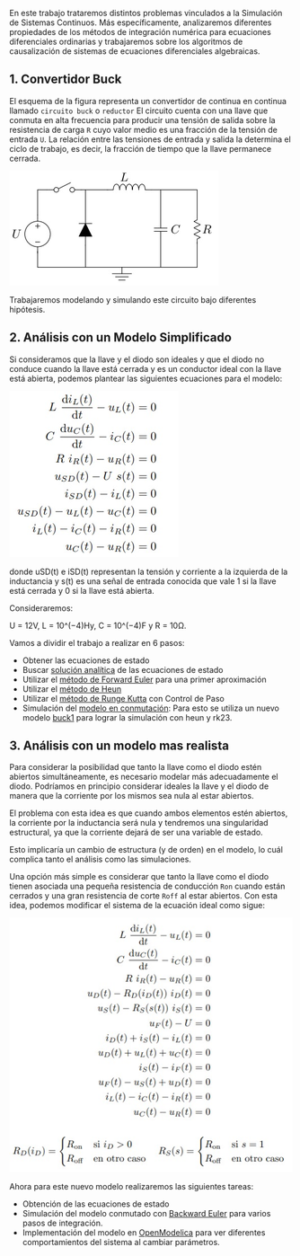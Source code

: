 En este trabajo trataremos distintos problemas vinculados a la Simulación de Sistemas Continuos. Más específicamente, analizaremos diferentes propiedades de los métodos de integración numérica
para ecuaciones diferenciales ordinarias y trabajaremos sobre los algoritmos de causalización de sistemas
de ecuaciones diferenciales algebraicas.

## 1. Convertidor Buck

El esquema de la figura representa un convertidor de continua en continua llamado `circuito buck` o `reductor`
El circuito cuenta con una llave que conmuta en alta frecuencia para producir una tensión de
salida sobre la resistencia de carga `R` cuyo valor medio es una fracción de la tensión de entrada `U`. La
relación entre las tensiones de entrada y salida la determina el ciclo de trabajo, es decir, la fracción de
tiempo que la llave permanece cerrada.

![circuito-buck](/Sistemas/Convertidor-Buck/images/circuito-buck.jpeg)

Trabajaremos modelando y simulando este circuito bajo diferentes hipótesis.

## 2. Análisis con un Modelo Simplificado

Si consideramos que la llave y el diodo son ideales y que el diodo no conduce cuando la llave está
cerrada y es un conductor ideal con la llave está abierta, podemos plantear las siguientes ecuaciones para
el modelo:

![Ecuaciones-modelo-ideal](/Sistemas/Convertidor-Buck/images/ecuaciones-ideal.jpeg)

donde uSD(t) e iSD(t) representan la tensión y corriente a la izquierda de la inductancia y s(t) es una
señal de entrada conocida que vale 1 si la llave está cerrada y 0 si la llave está abierta.

Consideraremos:

U = 12V, L = 10^(−4)Hy, C = 10^(−4)F y R = 10Ω.

Vamos a dividir el trabajo a realizar en 6 pasos:

- Obtener las ecuaciones de estado
- Buscar [solución analítica](/Sistemas/Convertidor-Buck/Soluciones/p1SolucionAnalitica.m) de las ecuaciones de estado
- Utilizar el [método de Forward Euler](/Sistemas/Convertidor-Buck/Soluciones/p3SimuladoForwardEuler.m) para una primer aproximación
- Utilizar el [método de Heun](/Sistemas/Convertidor-Buck/Soluciones/p4SimuladoHeun.m.m)
- Utilizar el [método de Runge Kutta](/Sistemas/Convertidor-Buck/Soluciones/p5RKControlDePaso.m.m) con Control de Paso
- Simulación del [modelo en conmutación](/Sistemas/Convertidor-Buck/Soluciones/p6SimuladoModeloConmutado.m.m): Para esto se utiliza un nuevo modelo [buck1](/Sistemas/Convertidor-Buck/funciones/buck.m) para lograr la simulación con heun y rk23.

## 3. Análisis con un modelo mas realista

Para considerar la posibilidad que tanto la llave como el diodo estén abiertos simultáneamente, es
necesario modelar más adecuadamente el diodo. Podríamos en principio considerar ideales la llave y el
diodo de manera que la corriente por los mismos sea nula al estar abiertos.

El problema con esta idea es que cuando ambos elementos estén abiertos, la corriente por la inductancia
será nula y tendremos una singularidad estructural, ya que la corriente dejará de ser una variable de estado.

Esto implicaría un cambio de estructura (y de orden) en el modelo, lo cuál complica tanto el análisis como
las simulaciones.

Una opción más simple es considerar que tanto la llave como el diodo tienen asociada una pequeña
resistencia de conducción `Ron` cuando están cerrados y una gran resistencia de corte `Roff` al estar abiertos.
Con esta idea, podemos modificar el sistema de la ecuación ideal como sigue:


![Ecuaciones-modelo-real](/Sistemas/Convertidor-Buck/images/ecuaciones-real.jpeg)

Ahora para este nuevo modelo realizaremos las siguientes tareas:

- Obtención de las ecuaciones de estado
- Simulación del modelo conmutado con [Backward Euler](/Sistemas/Convertidor-Buck/Soluciones/p8SimulacionModeloRealista5.m) para varios pasos de integración.
- Implementación del modelo en [OpenModelica](/Sistemas/Convertidor-Buck/buck2.mo) para ver diferentes comportamientos del sistema al cambiar parámetros.
